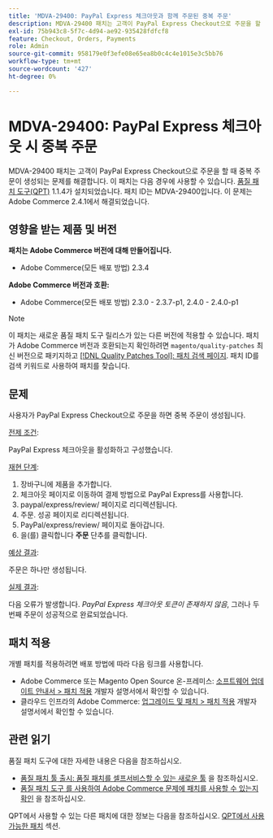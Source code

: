 ```yaml
---
title: 'MDVA-29400: PayPal Express 체크아웃과 함께 주문된 중복 주문'
description: MDVA-29400 패치는 고객이 PayPal Express Checkout으로 주문을 할 때 중복 주문이 생성되는 문제를 해결합니다. 이 패치는 [Quality Patches Tool (QPT)](/help/announcements/adobe-commerce-announcements/magento-quality-patches-released-new-tool-to-self-serve-quality-patches.md) 1.1.4가 설치된 경우 사용할 수 있습니다. 패치 ID는 MDVA-29400입니다. 이 문제는 Adobe Commerce 2.4.1에서 해결되었습니다.
exl-id: 75b943c8-5f7c-4d94-ae92-935428fdfcf8
feature: Checkout, Orders, Payments
role: Admin
source-git-commit: 958179e0f3efe08e65ea8b0c4c4e1015e3c5bb76
workflow-type: tm+mt
source-wordcount: '427'
ht-degree: 0%

---
```


# MDVA-29400: PayPal Express 체크아웃 시 중복 주문

MDVA-29400 패치는 고객이 PayPal Express Checkout으로 주문을 할 때 중복 주문이 생성되는 문제를 해결합니다. 이 패치는 다음 경우에 사용할 수 있습니다. [품질 패치 도구(QPT)](/help/announcements/adobe-commerce-announcements/magento-quality-patches-released-new-tool-to-self-serve-quality-patches.md) 1.1.4가 설치되었습니다. 패치 ID는 MDVA-29400입니다. 이 문제는 Adobe Commerce 2.4.1에서 해결되었습니다.

## 영향을 받는 제품 및 버전

**패치는 Adobe Commerce 버전에 대해 만들어집니다.**

* Adobe Commerce(모든 배포 방법) 2.3.4

**Adobe Commerce 버전과 호환:**

* Adobe Commerce(모든 배포 방법) 2.3.0 - 2.3.7-p1, 2.4.0 - 2.4.0-p1

>[!NOTE]
>
>이 패치는 새로운 품질 패치 도구 릴리스가 있는 다른 버전에 적용할 수 있습니다. 패치가 Adobe Commerce 버전과 호환되는지 확인하려면 `magento/quality-patches` 최신 버전으로 패키지하고 [[!DNL Quality Patches Tool]: 패치 검색 페이지](https://devdocs.magento.com/quality-patches/tool.html#patch-grid). 패치 ID를 검색 키워드로 사용하여 패치를 찾습니다.

## 문제

사용자가 PayPal Express Checkout으로 주문을 하면 중복 주문이 생성됩니다.

<u>전제 조건</u>:

PayPal Express 체크아웃을 활성화하고 구성했습니다.

<u>재현 단계</u>:

1. 장바구니에 제품을 추가합니다.
1. 체크아웃 페이지로 이동하여 결제 방법으로 PayPal Express를 사용합니다.
1. paypal/express/review/ 페이지로 리디렉션됩니다.
1. 주문. 성공 페이지로 리디렉션됩니다.
1. PayPal/express/review/ 페이지로 돌아갑니다.
1. 을(를) 클릭합니다 **주문** 단추를 클릭합니다.

<u>예상 결과</u>:

주문은 하나만 생성됩니다.

<u>실제 결과</u>:

다음 오류가 발생합니다. *PayPal Express 체크아웃 토큰이 존재하지 않음*, 그러나 두 번째 주문이 성공적으로 완료되었습니다.

## 패치 적용

개별 패치를 적용하려면 배포 방법에 따라 다음 링크를 사용합니다.

* Adobe Commerce 또는 Magento Open Source 온-프레미스: [소프트웨어 업데이트 안내서 > 패치 적용](https://devdocs.magento.com/guides/v2.4/comp-mgr/patching/mqp.html) 개발자 설명서에서 확인할 수 있습니다.
* 클라우드 인프라의 Adobe Commerce: [업그레이드 및 패치 > 패치 적용](https://devdocs.magento.com/cloud/project/project-patch.html) 개발자 설명서에서 확인할 수 있습니다.

## 관련 읽기

품질 패치 도구에 대한 자세한 내용은 다음을 참조하십시오.

* [품질 패치 툴 출시: 품질 패치를 셀프서비스할 수 있는 새로운 툴](/help/announcements/adobe-commerce-announcements/magento-quality-patches-released-new-tool-to-self-serve-quality-patches.md) 을 참조하십시오.
* [품질 패치 도구 를 사용하여 Adobe Commerce 문제에 패치를 사용할 수 있는지 확인](/help/support-tools/patches-available-in-qpt-tool/check-patch-for-magento-issue-with-magento-quality-patches.md) 을 참조하십시오.

QPT에서 사용할 수 있는 다른 패치에 대한 정보는 다음을 참조하십시오. [QPT에서 사용 가능한 패치](https://support.magento.com/hc/en-us/sections/360010506631-Patches-available-in-MQP-tool-) 섹션.
